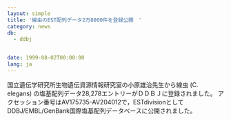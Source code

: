 ```yaml
---
layout: simple
title: '線虫のEST配列データ2万8000件を登録公開　'
category: news
db:
  - ddbj


date: 1999-08-02T00:00:00
lang: ja
---
```


国立遺伝学研究所生物遺伝資源情報研究室の小原雄治先生から線虫 (C. elegans) の塩基配列データ28,278エントリーがＤＤＢＪに登録されました。 アクセッション番号はAV175735-AV204012で，ESTdivisionとしてDDBJ/EMBL/GenBank国際塩基配列データベースに公開されました。
